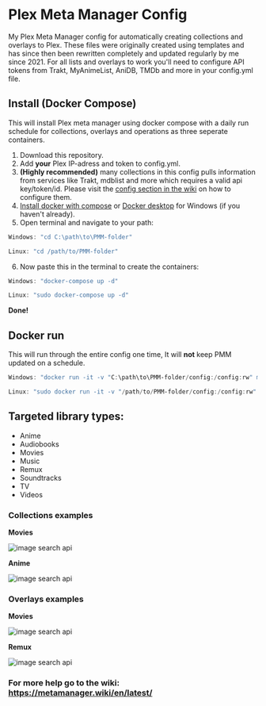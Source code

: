 # Plex Meta Manager Config

My Plex Meta Manager config for automatically creating collections and overlays to Plex. These files were originally created using templates and has since then been rewritten completely and updated regularly by me since 2021. For all lists and overlays to work you'll need to configure API tokens from Trakt, MyAnimeList, AniDB, TMDb and more in your config.yml file.

## Install (Docker Compose)

This will install Plex meta manager using docker compose with a daily run schedule for collections, overlays and operations as three seperate containers.

1. Download this repository.
2. Add **your** Plex IP-adress and token to config.yml.
3. **(Highly recommended)** many collections in this config pulls information from services like Trakt, mdblist and more which requires a valid api key/token/id. Please visit the [config section in the wiki](https://metamanager.wiki/en/latest/config/trakt.html) on how to configure them.
4. [Install docker with compose](https://www.theserverside.com/blog/Coffee-Talk-Java-News-Stories-and-Opinions/How-to-install-Docker-and-docker-compose-on-Ubuntu) or [Docker desktop](https://www.docker.com/products/docker-desktop/) for Windows (if you haven't already).
5. Open terminal and navigate to your path:

```powershell
Windows: "cd C:\path\to\PMM-folder"

Linux: "cd /path/to/PMM-folder"
```

6. Now paste this in the terminal to create the containers:

```powershell
Windows: "docker-compose up -d"

Linux: "sudo docker-compose up -d"
```

**Done!**

## Docker run

This will run through the entire config one time, It will **not** keep PMM updated on a schedule.

```powershell
Windows: "docker run -it -v "C:\path\to\PMM-folder/config:/config:rw" meisnate12/plex-meta-manager --run"

Linux: "sudo docker run -it -v "/path/to/PMM-folder/config:/config:rw" meisnate12/plex-meta-manager --run"
```

## Targeted library types:

- Anime
- Audiobooks
- Movies
- Music
- Remux
- Soundtracks
- TV
- Videos

### Collections examples

**Movies**

![image search api](https://i.imgur.com/Q6njLZ9.png)

**Anime**

![image search api](https://i.imgur.com/dbuw1Gv.png)

### Overlays examples

**Movies**

![image search api](https://i.imgur.com/cTeNiMb.png)

**Remux**

![image search api](https://i.imgur.com/lcFOxiG.png)

### For more help go to the wiki: https://metamanager.wiki/en/latest/
